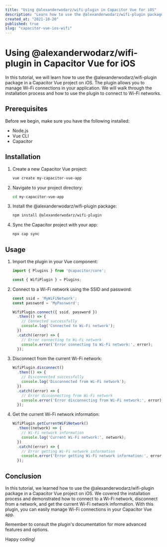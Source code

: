 ```yaml
---
title: "Using @alexanderwodarz/wifi-plugin in Capacitor Vue for iOS"
description: "Learn how to use the @alexanderwodarz/wifi-plugin package in a Capacitor Vue project on iOS to manage Wi-Fi connections."
created_at: "2021-10-20"
published: true
slug: "capacitor-vue-ios-wifi"
---
```


# Using @alexanderwodarz/wifi-plugin in Capacitor Vue for iOS

In this tutorial, we will learn how to use the @alexanderwodarz/wifi-plugin package in a Capacitor Vue project on iOS. The plugin allows you to manage Wi-Fi connections in your application. We will walk through the installation process and how to use the plugin to connect to Wi-Fi networks.

## Prerequisites

Before we begin, make sure you have the following installed:

- Node.js
- Vue CLI
- Capacitor

## Installation

1. Create a new Capacitor Vue project:
   ```bash
   vue create my-capacitor-vue-app
   ```

2. Navigate to your project directory:
   ```bash
   cd my-capacitor-vue-app
   ```

3. Install the @alexanderwodarz/wifi-plugin package:
   ```bash
   npm install @alexanderwodarz/wifi-plugin
   ```

4. Sync the Capacitor project with your app:
   ```bash
   npx cap sync
   ```

## Usage

1. Import the plugin in your Vue component:
   ```javascript
   import { Plugins } from '@capacitor/core';

   const { WifiPlugin } = Plugins;
   ```

2. Connect to a Wi-Fi network using the SSID and password:
   ```javascript
   const ssid = 'MyWiFiNetwork';
   const password = 'MyPassword';

   WifiPlugin.connect({ ssid, password })
     .then(() => {
       // Connected successfully
       console.log('Connected to Wi-Fi network');
     })
     .catch((error) => {
       // Error connecting to Wi-Fi network
       console.error('Error connecting to Wi-Fi network:', error);
     });
   ```

3. Disconnect from the current Wi-Fi network:
   ```javascript
   WifiPlugin.disconnect()
     .then(() => {
       // Disconnected successfully
       console.log('Disconnected from Wi-Fi network');
     })
     .catch((error) => {
       // Error disconnecting from Wi-Fi network
       console.error('Error disconnecting from Wi-Fi network:', error);
     });
   ```

4. Get the current Wi-Fi network information:
   ```javascript
   WifiPlugin.getCurrentWiFiNetwork()
     .then((network) => {
       // Wi-Fi network information
       console.log('Current Wi-Fi network:', network);
     })
     .catch((error) => {
       // Error getting Wi-Fi network information
       console.error('Error getting Wi-Fi network information:', error);
     });
   ```

## Conclusion

In this tutorial, we learned how to use the @alexanderwodarz/wifi-plugin package in a Capacitor Vue project on iOS. We covered the installation process and demonstrated how to connect to a Wi-Fi network, disconnect from a network, and get the current Wi-Fi network information. With this plugin, you can easily manage Wi-Fi connections in your Capacitor Vue app.

Remember to consult the plugin's documentation for more advanced features and options.

Happy coding!